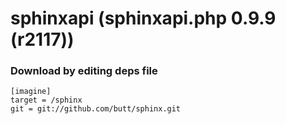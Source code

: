 # sphinxapi (sphinxapi.php 0.9.9 (r2117))

### Download by editing deps file

    [imagine]
	target = /sphinx
	git = git://github.com/butt/sphinx.git
